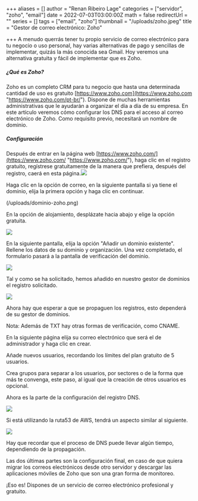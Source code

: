 +++
aliases = []
author = "Renan Ribeiro Lage"
categories = ["servidor", "zoho", "email"]
date = 2022-07-03T03:00:00Z
math = false
redirectUrl = ""
series = []
tags = ["email", "zoho"]
thumbnail = "/uploads/zoho.jpeg"
title = "Gestor de correo electrónico: Zoho"

+++
A menudo querrás tener tu propio servicio de correo electrónico para tu negocio o uso personal, hay varias alternativas de pago y sencillas de implementar, quizás la más conocida sea Gmail. Hoy veremos una alternativa gratuita y fácil de implementar que es Zoho.

##### ¿Qué es Zoho?

Zoho es un completo CRM para tu negocio que hasta una determinada cantidad de uso es gratuito [https://www.zoho.com](https://www.zoho.com "https://www.zoho.com/pt-br/"). Dispone de muchas herramientas administrativas que le ayudarán a organizar el día a día de su empresa. En este artículo veremos cómo configurar los DNS para el acceso al correo electrónico de Zoho. Como requisito previo, necesitará un nombre de dominio.

##### Configuración

Después de entrar en la página web [https://www.zoho.com/](https://www.zoho.com/ "https://www.zoho.com/"), haga clic en el registro gratuito, regístrese gratuitamente de la manera que prefiera, después del registro, caerá en esta página.![](/uploads/zoho.png)

Haga clic en la opción de correo, en la siguiente pantalla si ya tiene el dominio, elija la primera opción y haga clic en continuar.

(/uploads/dominio-zoho.png)

En la opción de alojamiento, desplázate hacia abajo y elige la opción gratuita.

![](/uploads/zohoplanofree.png)

En la siguiente pantalla, elija la opción "Añadir un dominio existente". Rellene los datos de su dominio y organización. Una vez completado, el formulario pasará a la pantalla de verificación del dominio.

![](/uploads/configurandodominio.png)

Tal y como se ha solicitado, hemos añadido en nuestro gestor de dominios el registro solicitado.

![](/uploads/txtverificacao.png)

Ahora hay que esperar a que se propaguen los registros, esto dependerá de su gestor de dominios. 

Nota: Además de TXT hay otras formas de verificación, como CNAME.

En la siguiente página elija su correo electrónico que será el de administrador y haga clic en crear. 

Añade nuevos usuarios, recordando los límites del plan gratuito de 5 usuarios.

Crea grupos para separar a los usuarios, por sectores o de la forma que más te convenga, este paso, al igual que la creación de otros usuarios es opcional.

Ahora es la parte de la configuración del registro DNS.

![](/uploads/configuredns.png)

Si está utilizando la ruta53 de AWS, tendrá un aspecto similar al siguiente.

![](/uploads/mxconfigure.png)

Hay que recordar que el proceso de DNS puede llevar algún tiempo, dependiendo de la propagación.

Las dos últimas partes son la configuración final, en caso de que quiera migrar los correos electrónicos desde otro servidor y descargar las aplicaciones móviles de Zoho que son una gran forma de monitoreo.

¡Eso es! Dispones de un servicio de correo electrónico profesional y gratuito.